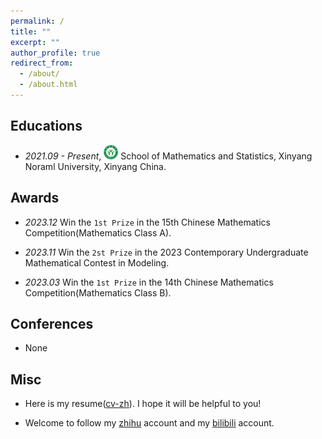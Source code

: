 ```yaml
---
permalink: /
title: ""
excerpt: ""
author_profile: true
redirect_from: 
  - /about/
  - /about.html
---
```


<h2 id='educations'> Educations </h2>

- *2021.09 - Present*, <a href="https://www.xynu.edu.cn/"><img class="svg" src="/images/XYNU_logo.svg" width="23pt"></a> School of Mathematics and Statistics, Xinyang Noraml University, Xinyang China. 
 


<h2 id='haa'> Awards </h2>

- *2023.12* Win the `1st Prize` in the 15th Chinese Mathematics Competition(Mathematics Class A).

- *2023.11* Win the `2st Prize` in the 2023 Contemporary Undergraduate Mathematical Contest in Modeling.

- *2023.03* Win the `1st Prize` in the 14th Chinese Mathematics Competition(Mathematics Class B).

<h2 id='conferences'> Conferences </h2>

- None

<h2 id='misc'> Misc </h2>

- Here is my resume([cv-zh](/ref/cv.pdf)). I hope it will be helpful to you!

- Welcome to follow my [zhihu](https://www.zhihu.com/people/truth-26-44) account and my [bilibili](https://space.bilibili.com/516695104?spm_id_from=333.788.0.0) account.

